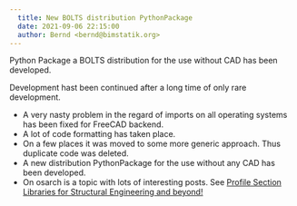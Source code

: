 ```yaml
---
  title: New BOLTS distribution PythonPackage
  date: 2021-09-06 22:15:00
  author: Bernd <bernd@bimstatik.org>
---
```


Python Package a BOLTS distribution for the use without CAD has been developed.


<!-- more -->

Development hast been continued after a long time of only rare development.

* A very nasty problem in the regard of imports on all operating systems
  has been fixed for FreeCAD backend.
* A lot of code formatting has taken place.
* On a few places it was moved to some more generic approach.
  Thus duplicate code was deleted.
* A new distribution PythonPackage for the use without any CAD has been developed.
* On osarch is a topic with lots of interesting posts.
  See [Profile Section Libraries for Structural Engineering and beyond!](https://community.osarch.org/discussion/524/profile-section-libraries-for-structural-engineering-and-beyond/)
